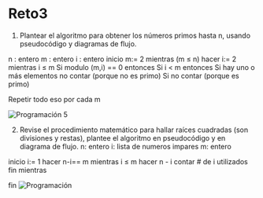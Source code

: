 # Reto3
1) Plantear el algoritmo para obtener los números primos hasta n, usando pseudocódigo y diagramas de flujo.

n : entero
m : entero 
i : entero
inicio
  m:= 2
  mientras (m ≤ n) hacer 
    i:= 2
    mientras i ≤ m 
	Si modulo (m,i) == 0 entonces
	  Si i < m entonces
		Si hay uno o más elementos
			no contar (porque no es primo)
		Si no 
			contar (porque es primo)
			     

 Repetir todo eso por cada m

![Programación 5](https://github.com/Santi1019/Reto3/assets/141860536/413ab8c4-3552-4cc4-8fe0-d5fafdc05600)

2) Revise el procedimiento matemático para hallar raíces cuadradas (son divisiones y restas), plantee el algoritmo en pseudocódigo y en diagrama de flujo.
   n: entero
i: lista de numeros impares 
m: entero

inicio
  i:= 1
  hacer n-i== m
  mientras i ≤ m hacer 
    n - i 
  contar # de i utilizados
  fin mientras

fin 
![Programación ](https://github.com/Santi1019/Reto3/assets/141860536/d86242bc-cfa2-4350-b12b-fffc55a56be2)

